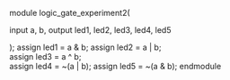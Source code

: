 module logic_gate_experiment2(

input a, b,
    output led1, led2, led3, led4, led5

);
    assign led1 = a & b; 
    assign led2 = a | b;   
    assign led3 = a ^ b;  
    assign led4 = ~(a | b);
    assign led5 = ~(a & b);
endmodule

